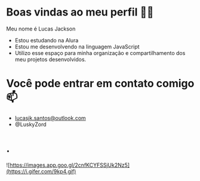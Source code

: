 # Boas vindas ao meu perfil 💙💙
Meu nome é Lucas Jackson

- Estou estudando na Alura
- Estou me desenvolvendo na linguagem JavaScript
- Utilizo esse espaço para minha organização e compartilhamento dos meu projetos desenvolvidos.

# Você pode entrar em contato comigo 📫
- lucasjk.santos@outlook.com
- @LuskyZord

# .
  ![https://images.app.goo.gl/2cnfKCYFSSjUk2Nz5](https://i.gifer.com/9kp4.gif)
